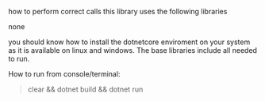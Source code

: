 how to perform correct calls
this library uses the following libraries

none

you should know how to install the dotnetcore enviroment on your system as it is 
available on linux and windows. The base libraries include all needed to run.

How to run from console/terminal:

> clear && dotnet build && dotnet run
